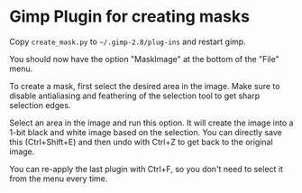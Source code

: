 Gimp Plugin for creating masks
==============================

Copy `create_mask.py` to `~/.gimp-2.8/plug-ins` and restart gimp.

You should now have the option "MaskImage" at the bottom of the "File" menu.

To create a mask, first select the desired area in the image.  Make sure to
disable antialiasing and feathering of the selection tool to get sharp selection
edges.

Select an area in the image and run this option.  It will create the image into
a 1-bit black and white image based on the selection.  You can directly save
this (Ctrl+Shift+E) and then undo with Ctrl+Z to get back to the original
image.

You can re-apply the last plugin with Ctrl+F, so you don't need to select it
from the menu every time.
